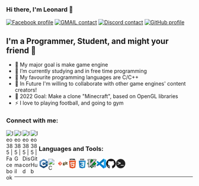 ### Hi there, I'm Leonard 👋 

[![Facebook profile](https://img.shields.io/badge/Facebook-1877F2?style=for-the-badge&logo=facebook&logoColor=white)](https://www.facebook.com/leonard.wieloch/)
[![GMAIL contact](https://img.shields.io/badge/Gmail-D14836?style=for-the-badge&logo=gmail&logoColor=white)](leonsoshi@gmail.com)
[![Discord contact](https://img.shields.io/badge/Discord-7289DA?style=for-the-badge&logo=discord&logoColor=white)](https://discordapp.com/users/4331/)
[![GitHub profile](https://img.shields.io/badge/GitHub-100000?style=for-the-badge&logo=github&logoColor=white)](https://github.com/leo385)

## I'm a Programmer, Student, and might your friend 🤠

- 📌 My major goal is make game engine 
- 📖 I’m currently studying and in free time programming
- 💎 My favourite programming languages are C/C++
- 🎲 In Future I'm willing to collaborate with other game engines' content creators!
- 🎯 2022 Goal: Make a clone "Minecraft", based on OpenGL libraries 
- ⚡  I love to playing football, and going to gym

### Connect with me:

<img align="left" alt="leo385 | Facebook" width="22px" src="https://cdn.jsdelivr.net/npm/simple-icons@v3/icons/facebook.svg" />
<img align="left" alt="leo385 | Gmail" width="22px" src="https://cdn.jsdelivr.net/npm/simple-icons@v3/icons/gmail.svg" />
<img align="left" alt="leo385 | Discord" width="22px" src="https://cdn.jsdelivr.net/npm/simple-icons@v3/icons/discord.svg" />
<img align="left" alt="leo385 | GitHub" width="22px" src="https://cdn.jsdelivr.net/npm/simple-icons@v3/icons/github.svg" />



<br />

### Languages and Tools:

<img align="left" alt="CPP" width="26px" src="https://raw.githubusercontent.com/github/explore/80688e429a7d4ef2fca1e82350fe8e3517d3494d/topics/cpp/cpp.png" />
<img align="left" alt="C" width="26px" src="https://camo.githubusercontent.com/6cc41155e58a4eebe7353d524da5ebb0de7aaf4fd4ad45fb9a433c8b41d38c16/68747470733a2f2f747365332e6d6d2e62696e672e6e65742f74683f69643d4f49502e7276756a594b4f546d2d2d5654334b545a775633786748614861267069643d417069" />
<img align="left" alt="Git" width="26px" src="https://raw.githubusercontent.com/github/explore/80688e429a7d4ef2fca1e82350fe8e3517d3494d/topics/git/git.png" />
<img align="left" alt="HTML5" width="26px" src="https://raw.githubusercontent.com/github/explore/80688e429a7d4ef2fca1e82350fe8e3517d3494d/topics/html/html.png" />
<img align="left" alt="CSS3" width="26px" src="https://raw.githubusercontent.com/github/explore/80688e429a7d4ef2fca1e82350fe8e3517d3494d/topics/css/css.png" />
<img align="left" alt="Vim" width="26px" src="https://raw.githubusercontent.com/github/explore/80688e429a7d4ef2fca1e82350fe8e3517d3494d/topics/vim/vim.png" />
<img align="left" alt="Visual Studio Code" width="26px" src="https://raw.githubusercontent.com/github/explore/80688e429a7d4ef2fca1e82350fe8e3517d3494d/topics/visual-studio-code/visual-studio-code.png" />
<img align="left" alt="GitHub" width="26px" src="https://raw.githubusercontent.com/github/explore/78df643247d429f6cc873026c0622819ad797942/topics/github/github.png" />
<img align="left" alt="Terminal" width="26px" src="https://raw.githubusercontent.com/github/explore/80688e429a7d4ef2fca1e82350fe8e3517d3494d/topics/terminal/terminal.png" />

<br />
<br />

---
